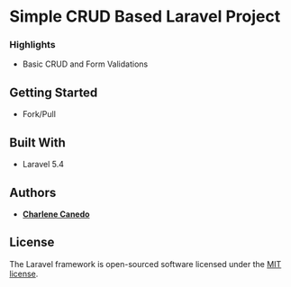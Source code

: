 # Simple CRUD Based Laravel Project

### Highlights

- Basic CRUD and Form Validations

## Getting Started

- Fork/Pull

## Built With

- Laravel 5.4

## Authors

* [**Charlene Canedo**](https://github.com/cccharlene)


## License

The Laravel framework is open-sourced software licensed under the [MIT license](http://opensource.org/licenses/MIT).